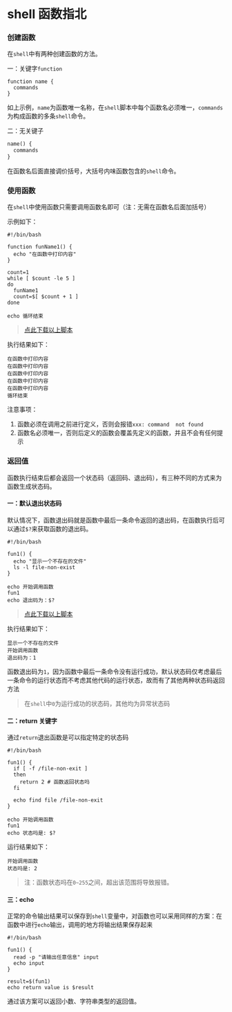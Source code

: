 # shell 函数指北

### 创建函数

在`shell`中有两种创建函数的方法。

一：关键字`function`

```shell
function name {
  commands
}
```

如上示例，`name`为函数唯一名称，在`shell`脚本中每个函数名必须唯一，`commands`为构成函数的多条`shell`命令。


二：无关键子

```shell.md
name() {
  commands
}
```

在函数名后面直接调价括号，大括号内味函数包含的`shell`命令。


### 使用函数

在`shell`中使用函数只需要调用函数名即可（注：无需在函数名后面加括号）

示例如下：

```shell
#!/bin/bash

function funName1() {
  echo "在函数中打印内容"
}

count=1
while [ $count -le 5 ] 
do
  funName1
  count=$[ $count + 1 ]
done

echo 循环结束
```

> [点此下载以上脚本](https://0.z.wiki/autoupload/20221127/GSD8.fun.sh)


执行结果如下：

```shell
在函数中打印内容
在函数中打印内容
在函数中打印内容
在函数中打印内容
在函数中打印内容
循环结束
```


注意事项：

1. 函数必须在调用之前进行定义，否则会报错`xxx: command  not found`
2. 函数名必须唯一，否则后定义的函数会覆盖先定义的函数，并且不会有任何提示


### 返回值

函数执行结束后都会返回一个状态码（返回码、退出码），有三种不同的方式来为函数生成状态码。

#### 一：默认退出状态码

默认情况下，函数退出码就是函数中最后一条命令返回的退出码，在函数执行后可以通过`$?`来获取函数的退出码。

```shell
#!/bin/bash

fun1() {
  echo "显示一个不存在的文件"
  ls -l file-non-exist
}

echo 开始调用函数
fun1
echo 退出码为：$?
```

> [点此下载以上脚本](https://0.z.wiki/autoupload/20221127/GSD8.fun.sh)

执行结果如下：

```shell
显示一个不存在的文件
开始调用函数
退出码为：1

```

函数退出码为`1`，因为函数中最后一条命令没有运行成功，默认状态码仅考虑最后一条命令的运行状态而不考虑其他代码的运行状态，故而有了其他两种状态码返回方法

> 在`shell`中`0`为运行成功的状态码，其他均为异常状态码




#### 二：return 关键字

通过`return`退出函数是可以指定特定的状态码

```shell
#!/bin/bash

fun1() {
  if [ -f /file-non-exit ] 
  then
    return 2 # 函数返回状态吗
  fi

  echo find file /file-non-exit
}

echo 开始调用函数
fun1
echo 状态吗是: $?
```


运行结果如下：

```shell
开始调用函数
状态吗是: 2
```

> 注：函数状态吗在`0~255`之间，超出该范围将导致报错。


#### 三：echo

正常的命令输出结果可以保存到`shell`变量中，对函数也可以采用同样的方案：在函数中进行`echo`输出，调用的地方将输出结果保存起来

```shell
#!/bin/bash

fun1() {
  read -p "请输出任意信息" input
  echo input
}

result=$(fun1)
echo return value is $result
```

通过该方案可以返回小数、字符串类型的返回值。
